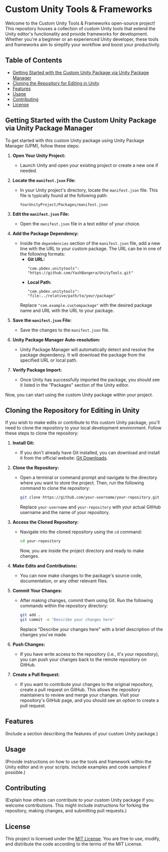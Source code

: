 # Custom Unity Tools & Frameworks

Welcome to the Custom Unity Tools & Frameworks open-source project! This repository houses a collection of custom Unity tools that extend the Unity editor's functionality and provide frameworks for development. Whether you're a beginner or an experienced Unity developer, these tools and frameworks aim to simplify your workflow and boost your productivity.

## Table of Contents
- [Getting Started with the Custom Unity Package via Unity Package Manager](#getting-started-with-the-custom-unity-package-via-unity-package-manager)
- [Cloning the Repository for Editing in Unity](#cloning-the-repository-for-editing-in-unity)
- [Features](#features)
- [Usage](#usage)
- [Contributing](#contributing)
- [License](#license)

## Getting Started with the Custom Unity Package via Unity Package Manager

To get started with this custom Unity package using Unity Package Manager (UPM), follow these steps:

1. **Open Your Unity Project:**
   - Launch Unity and open your existing project or create a new one if needed.

2. **Locate the `manifest.json` File:**
   - In your Unity project's directory, locate the `manifest.json` file. This file is typically found at the following path:
     ```
     YourUnityProject/Packages/manifest.json
     ```

3. **Edit the `manifest.json` File:**
   - Open the `manifest.json` file in a text editor of your choice.

4. **Add the Package Dependency:**
   - Inside the `dependencies` section of the `manifest.json` file, add a new line with the URL to your custom package. The URL can be in one of the following formats:
     - **Git URL:**
       ```
       "com.ybdev.unitytools": "https://github.com/YashBangera/UnityTools.git"
       ```
     - **Local Path:**
       ```
       "com.ybdev.unitytools": "file:../relative/path/to/your/package"
       ```
     Replace `"com.example.custompackage"` with the desired package name and URL with the URL to your package.

5. **Save the `manifest.json` File:**
   - Save the changes to the `manifest.json` file.

6. **Unity Package Manager Auto-resolution:**
   - Unity Package Manager will automatically detect and resolve the package dependency. It will download the package from the specified URL or local path.

7. **Verify Package Import:**
   - Once Unity has successfully imported the package, you should see it listed in the "Packages" section of the Unity editor.

Now, you can start using the custom Unity package within your project.

## Cloning the Repository for Editing in Unity

If you wish to make edits or contribute to this custom Unity package, you'll need to clone the repository to your local development environment. Follow these steps to clone the repository:

1. **Install Git:**
   - If you don't already have Git installed, you can download and install it from the official website: [Git Downloads](https://git-scm.com/downloads).

2. **Clone the Repository:**
   - Open a terminal or command prompt and navigate to the directory where you want to store the project. Then, run the following command to clone the repository:
     ```bash
     git clone https://github.com/your-username/your-repository.git
     ```
     Replace `your-username` and `your-repository` with your actual GitHub username and the name of your repository.

3. **Access the Cloned Repository:**
   - Navigate into the cloned repository using the `cd` command:
     ```bash
     cd your-repository
     ```
     Now, you are inside the project directory and ready to make changes.

4. **Make Edits and Contributions:**
   - You can now make changes to the package's source code, documentation, or any other relevant files.

5. **Commit Your Changes:**
   - After making changes, commit them using Git. Run the following commands within the repository directory:
     ```bash
     git add .
     git commit -m "Describe your changes here"
     ```
     Replace "Describe your changes here" with a brief description of the changes you've made.

6. **Push Changes:**
   - If you have write access to the repository (i.e., it's your repository), you can push your changes back to the remote repository on GitHub.

7. **Create a Pull Request:**
   - If you want to contribute your changes to the original repository, create a pull request on GitHub. This allows the repository maintainers to review and merge your changes. Visit your repository's GitHub page, and you should see an option to create a pull request.

## Features
(Include a section describing the features of your custom Unity package.)

## Usage
(Provide instructions on how to use the tools and framework within the Unity editor and in your scripts. Include examples and code samples if possible.)

## Contributing
(Explain how others can contribute to your custom Unity package if you welcome contributions. This might include instructions for forking the repository, making changes, and submitting pull requests.)

## License
This project is licensed under the [MIT License](LICENSE). You are free to use, modify, and distribute the code according to the terms of the MIT License.
